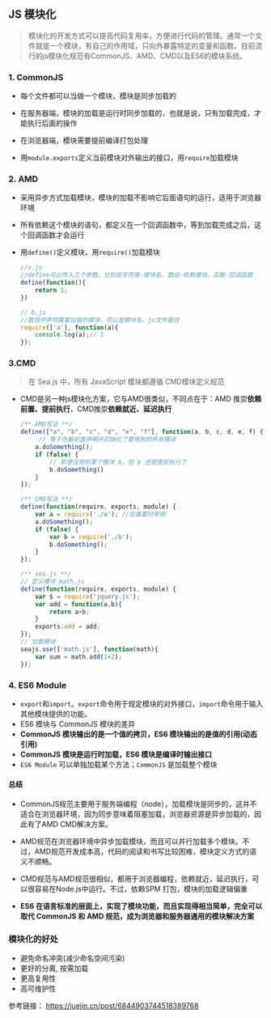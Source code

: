 ## JS 模块化

> 模块化的开发方式可以提高代码复用率，方便进行代码的管理。通常一个文件就是一个模块，有自己的作用域，只向外暴露特定的变量和函数。目前流行的js模块化规范有CommonJS、AMD、CMD以及ES6的模块系统。

### 1. CommonJS

- 每个文件都可以当做一个模块，模块是同步加载的

- 在服务器端，模块的加载是运行时同步加载的，也就是说，只有加载完成，才能执行后面的操作
- 在浏览器端，模块需要提前编译打包处理
- 用`module.exports`定义当前模块对外输出的接口，用`require`加载模块

### 2. AMD

- 采用异步方式加载模块，模块的加载不影响它后面语句的运行，适用于浏览器环境

- 所有依赖这个模块的语句，都定义在一个回调函数中，等到加载完成之后，这个回调函数才会运行

- 用`define()`定义模块，用`require()`加载模块

  ```js
  //a.js
  //define可以传入三个参数，分别是字符串-模块名、数组-依赖模块、函数-回调函数
  define(function(){
      return 1;
  })
  
  // b.js
  //数组中声明需要加载的模块，可以是模块名、js文件路径
  require(['a'], function(a){
      console.log(a);// 1
  });
  ```

### 3.CMD

> 在 Sea.js 中，所有 JavaScript 模块都遵循 CMD模块定义规范

- CMD是另一种js模块化方案，它与AMD很类似，不同点在于：AMD 推崇**依赖前置、提前执行**，CMD推崇**依赖就近、延迟执行**

  ```js
  /** AMD写法 **/
  define(["a", "b", "c", "d", "e", "f"], function(a, b, c, d, e, f) { 
       // 等于在最前面声明并初始化了要用到的所有模块
      a.doSomething();
      if (false) {
          // 即便没用到某个模块 b，但 b 还是提前执行了
          b.doSomething()
      } 
  });
  
  /** CMD写法 **/
  define(function(require, exports, module) {
      var a = require('./a'); //在需要时申明
      a.doSomething();
      if (false) {
          var b = require('./b');
          b.doSomething();
      }
  });
  
  /** sea.js **/
  // 定义模块 math.js
  define(function(require, exports, module) {
      var $ = require('jquery.js');
      var add = function(a,b){
          return a+b;
      }
      exports.add = add;
  });
  // 加载模块
  seajs.use(['math.js'], function(math){
      var sum = math.add(1+2);
  });
  ```

### 4. ES6 Module

- `export`和`import`。`export`命令用于规定模块的对外接口，`import`命令用于输入其他模块提供的功能。
-  ES6 模块与 CommonJS 模块的差异
  - **CommonJS 模块输出的是一个值的拷贝，ES6 模块输出的是值的引用(动态引用)**
  - **CommonJS 模块是运行时加载，ES6 模块是编译时输出接口**
  - `ES6 Module` 可以单独加载某个方法；`CommonJS` 是加载整个模块

#### 总结

- CommonJS规范主要用于服务端编程（node），加载模块是同步的，这并不适合在浏览器环境，因为同步意味着阻塞加载，浏览器资源是异步加载的，因此有了AMD CMD解决方案。

- AMD规范在浏览器环境中异步加载模块，而且可以并行加载多个模块。不过，AMD规范开发成本高，代码的阅读和书写比较困难，模块定义方式的语义不顺畅。

- CMD规范与AMD规范很相似，都用于浏览器编程，依赖就近，延迟执行，可以很容易在Node.js中运行。不过，依赖SPM 打包，模块的加载逻辑偏重

- **ES6 在语言标准的层面上，实现了模块功能，而且实现得相当简单，完全可以取代 CommonJS 和 AMD 规范，成为浏览器和服务器通用的模块解决方案**

### 模块化的好处

- 避免命名冲突(减少命名空间污染)
- 更好的分离, 按需加载
- 更高复用性
- 高可维护性

参考链接： https://juejin.cn/post/6844903744518389768

